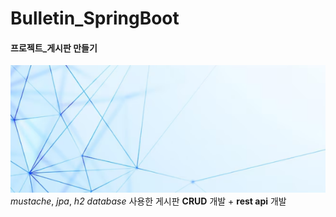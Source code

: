 # Bulletin_SpringBoot
####  프로젝트_게시판 만들기
![배경](./image_01.png)
*mustache*, *jpa*, *h2 database* 사용한 게시판 **CRUD** 개발 + **rest api** 개발


